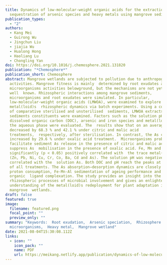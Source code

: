 ```yaml
---
title: Dynamics of low-molecular-weight organic acids for the extraction and
  sequestration of arsenic species and heavy metals using mangrove sediments
publication_types:
  - "2"
authors:
  - Kang Mei
  - Guirong Wu
  - Jingchun Liu
  - jiajia Wu
  - Hualong Hong
  - Haoliang Lu
  - Chongling Yan
doi: https://doi.org/10.1016/j.chemosphere.2021.131820
publication: "*Chemosphere*"
publication_short: Chemosphere
abstract: Mangrove wetlands are subjected to pollution due to anthropogenic
  activities. Mangrove fitness is mainly  determined by root exudates and
  microorganisms activities belowground, but the mechanisms are not yet
  well  known. Rhizospheric interactions among mangrove sediments,
  microorganisms and root exudates were simulated. In particular,
  low-molecular-weight organic acids (LMWOA), were examined to explore the
  metal(loid)s  rhizospheric dynamics via batch experiments. Using a combination
  of comparative sterilised and unsterilised  sediments, LMWOA extracts and
  sediments constituents were examined. Factors such as the solution pH,
  dissolved organic carbon (DOC), arsenic and iron species and metal(loid)s in
  the aqueous phase were evaluated. The  results show that on an average, the As
  decreased by 68.3 % and 42.1 % under citric and malic acid
  treatments,  respectively, after sterilisation. In contrast, the As content
  increased by 29.6 % under oxalic acid treatment.  Microorganisms probably
  facilitate sediment As release in the presence of citric and malic acids but
  suppress As  mobilisation in the presence of oxalic acid. Fe, Mn and Al were
  significantly (p < 0.05) positively correlated with  the trace metal(loid)s
  (Zn, Pb, Ni, Cu, Cr, Co, Ba, Cd and As). The solution pH was negatively
  correlated with the  solution As. Both DOC and pH reach the peaks at the end
  of all treatments. The As absorption–desorption dynamics are closely linked to
  proton consumption, Fe-Mn-Al sedimentation of ageing performance and
  organic  ligand complexation. The study provides an insight into the
  rhizospheric processes of microbial involvement and gives an enlightening
  understanding of the metal(loid)s redeployment for plant adaptation in
  mangrove  wetlands.
draft: false
featured: true
image:
  filename: featured.png
  focal_point: ""
  preview_only: ""
summary: "Keywords:  Root exudation,  Arsenic speciation,  Rhizosphere
  microorganisms,  Heavy metal,  Mangrove wetland"
date: 2021-08-04T15:30:08.112Z
links:
  - icon: ""
    icon_pack: ""
    name: PDF
    url: https://meikang.netlify.app/publication/dynamics-of-low-molecular-weight-organic-acids-for-the-extraction-and-sequestration-of-arsenic-species-and-heavy-metals-using-mangrove-sediments/Meikang_2021_CHEMOSPHERE.pdf
---
```

